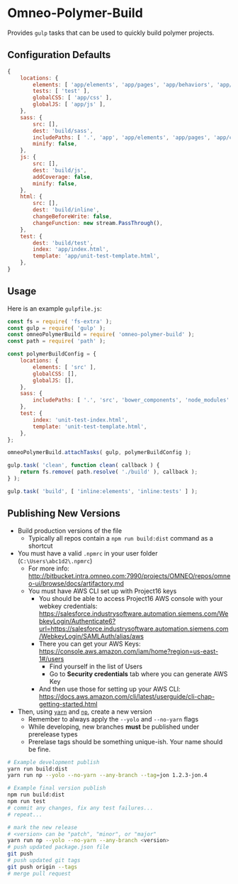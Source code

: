 # Omneo-Polymer-Build

Provides `gulp` tasks that can be used to quickly build polymer projects.

## Configuration Defaults

```js
{
    locations: {
        elements: [ 'app/elements', 'app/pages', 'app/behaviors', 'app/dependency-imports' ],
        tests: [ 'test' ],
        globalCSS: [ 'app/css' ],
        globalJS: [ 'app/js' ],
    },
    sass: {
        src: [],
        dest: 'build/sass',
        includePaths: [ '.', 'app', 'app/elements', 'app/pages', 'app/css', 'bower_components', 'node_modules' ],
        minify: false,
    },
    js: {
        src: [],
        dest: 'build/js',
        addCoverage: false,
        minify: false,
    },
    html: {
        src: [],
        dest: 'build/inline',
        changeBeforeWrite: false,
        changeFunction: new stream.PassThrough(),
    },
    test: {
        dest: 'build/test',
        index: 'app/index.html',
        template: 'app/unit-test-template.html',
    },
}
```

## Usage

Here is an example `gulpfile.js`:

```js
const fs = require( 'fs-extra' );
const gulp = require( 'gulp' );
const omneoPolymerBuild = require( 'omneo-polymer-build' );
const path = require( 'path' );

const polymerBuildConfig = {
	locations: {
		elements: [ 'src' ],
		globalCSS: [],
		globalJS: [],
	},
	sass: {
		includePaths: [ '.', 'src', 'bower_components', 'node_modules' ],
	},
	test: {
		index: 'unit-test-index.html',
		template: 'unit-test-template.html',
	},
};

omneoPolymerBuild.attachTasks( gulp, polymerBuildConfig );

gulp.task( 'clean', function clean( callback ) {
	return fs.remove( path.resolve( './build' ), callback );
} );

gulp.task( 'build', [ 'inline:elements', 'inline:tests' ] );
```

## Publishing New Versions

- Build production versions of the file
	- Typically all repos contain a `npm run build:dist` command as a shortcut
- You must have a valid `.npmrc` in your user folder (`C:\Users\abc1d2\.npmrc`)
	- For more info: <http://bitbucket.intra.omneo.com:7990/projects/OMNEO/repos/omneo-ui/browse/docs/artifactory.md>
  - You must have AWS CLI set up with Project16 keys
  	- You should be able to access Project16 AWS console with your webkey credentials: <https://salesforce.industrysoftware.automation.siemens.com/WebkeyLogin/Authenticate6?url=https://salesforce.industrysoftware.automation.siemens.com/WebkeyLogin/SAMLAuth/alias/aws>
  	- There you can get your AWS Keys: <https://console.aws.amazon.com/iam/home?region=us-east-1#/users>
  		- Find yourself in the list of Users
  		- Go to **Security credentials** tab where you can generate AWS Key
  	- And then use those for setting up your AWS CLI: <https://docs.aws.amazon.com/cli/latest/userguide/cli-chap-getting-started.html>
- Then, using [`yarn`](https://yarnpkg.com) and [`np`](https://github.com/sindresorhus/np), create a new version
	- Remember to always apply the `--yolo` and `--no-yarn` flags
	- While developing, new branches **must** be published under prerelease types
	- Prerelase tags should be something unique-ish. Your name should be fine.
```sh
# Example development publish
yarn run build:dist
yarn run np --yolo --no-yarn --any-branch --tag=jon 1.2.3-jon.4

# Example final version publish
npm run build:dist
npm run test
# commit any changes, fix any test failures...
# repeat...

# mark the new release
# <version> can be "patch", "minor", or "major"
yarn run np --yolo --no-yarn --any-branch <version>
# push updated package.json file
git push
# push updated git tags
git push origin --tags
# merge pull request
```
